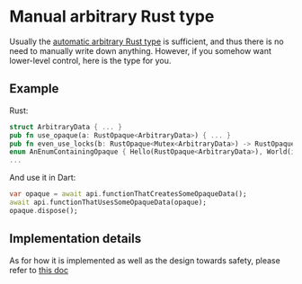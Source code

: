 # Manual arbitrary Rust type

Usually the [automatic arbitrary Rust type](rust-auto-opaque) is sufficient,
and thus there is no need to manually write down anything.
However, if you somehow want lower-level control, here is the type for you.


## Example

Rust:

```rust
struct ArbitraryData { ... }
pub fn use_opaque(a: RustOpaque<ArbitraryData>) { ... }
pub fn even_use_locks(b: RustOpaque<Mutex<ArbitraryData>) -> RustOpaque<RwLock<ArbitraryData>> { ... }
enum AnEnumContainingOpaque { Hello(RustOpaque<ArbitraryData>), World(i32) }
...
```

And use it in Dart:

```dart
var opaque = await api.functionThatCreatesSomeOpaqueData();
await api.functionThatUsesSomeOpaqueData(opaque);
opaque.dispose();
```

## Implementation details

As for how it is implemented as well as the design towards safety,
please refer to [this doc](../../contributing/submodules/rust-opaque)